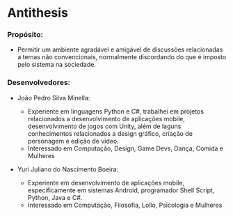 # Antithesis

### Propósito: 

* Permitir um ambiente agradável e amigável de discussões relacionadas a temas não convencionais, normalmente discordando do que é imposto pelo sistema na sociedade.

### Desenvolvedores:

* João Pedro Silva Minella:
    - Experiente em linguagens Python e C#, trabalhei em projetos relacionados a desenvolvimento de aplicações mobile, desenvolvimento de jogos com Unity, além de laguns conhecimentos relacionados a design gráfico, criação de personagem e edição de vídeo.
    - Interessado em Computação, Design, Game Devs, Dança, Comida e Mulheres

* Yuri Juliano do Nascimento Boeira:
    - Experiente em desenvolvimento de aplicações mobile, especificamente em sistemas Android, programador Shell Script, Python, Java e C#.
    - Interessado em Computação, Filosofia, Lollo, Psicologia e Mulheres
